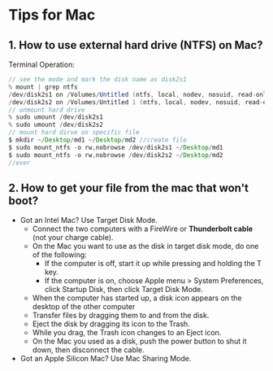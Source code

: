 # Tips for Mac
## 1. How to use external hard drive (NTFS) on Mac?
Terminal Operation:
```Java
// see the mode and mark the disk name as disk2s1
% mount | grep ntfs
/dev/disk2s1 on /Volumes/Untitled (ntfs, local, nodev, nosuid, read-only, noowners)
/dev/disk2s2 on /Volumes/Untitled 1 (ntfs, local, nodev, nosuid, read-only, noowners)
// unmount hard drive
% sudo umount /dev/disk2s1
% sudo umount /dev/disk2s2
// mount hard dirve on specific file
$ mkdir ~/Desktop/md1 ~/Desktop/md2 //create file
$ sudo mount_ntfs -o rw,nobrowse /dev/disk2s1 ~/Desktop/md1
$ sudo mount_ntfs -o rw,nobrowse /dev/disk2s2 ~/Desktop/md2
//over
```
## 2. How to get your file from the mac that won't boot?
- Got an Intel Mac? Use Target Disk Mode.
  - Connect the two computers with a FireWire or **Thunderbolt cable** (not your charge cable).
  - On the Mac you want to use as the disk in target disk mode, do one of the following:
       - If the computer is off, start it up while pressing and holding the T key.
       - If the computer is on, choose Apple menu > System Preferences, click Startup Disk, then click Target Disk Mode.
  - When the computer has started up, a disk icon appears on the desktop of the other computer
  - Transfer files by dragging them to and from the disk.
  - Eject the disk by dragging its icon to the Trash.
  - While you drag, the Trash icon changes to an Eject icon.
  - On the Mac you used as a disk, push the power button to shut it down, then disconnect the cable.
- Got an Apple Silicon Mac? Use Mac Sharing Mode.
